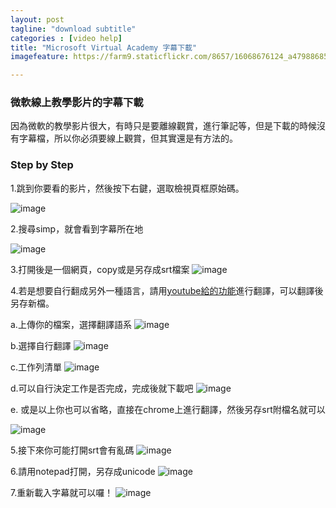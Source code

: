 ```yaml
---
layout: post
tagline: "download subtitle"
categories : [video help] 
title: "Microsoft Virtual Academy 字幕下載"
imagefeature: https://farm9.staticflickr.com/8657/16068676124_a479886850_h.jpg

---
```


### 微軟線上教學影片的字幕下載


因為微軟的教學影片很大，有時只是要離線觀賞，進行筆記等，但是下載的時候沒有字幕檔，所以你必須要線上觀賞，但其實還是有方法的。

### Step by Step

1.跳到你要看的影片，然後按下右鍵，選取檢視頁框原始碼。

![image](https://farm9.staticflickr.com/8618/16503217458_02325074b1_o.png)


2.搜尋simp，就會看到字幕所在地

![image](https://farm9.staticflickr.com/8680/16503433430_6cc576b4cb_o.png)

3.打開後是一個網頁，copy或是另存成srt檔案
![image](https://farm9.staticflickr.com/8575/16483557807_fda765fb04_o.png)

4.若是想要自行翻成另外一種語言，請用[youtube給的功能](https://translate.google.com/toolkit/docupload?hl=zh_TW)進行翻譯，可以翻譯後另存新檔。

a.上傳你的檔案，選擇翻譯語系
![image](https://farm9.staticflickr.com/8624/16503264138_0c8a3053b1_o.png)

b.選擇自行翻譯
![image](https://farm9.staticflickr.com/8582/16690878645_b29c4bb23c_o.png)

c.工作列清單
![image](https://farm9.staticflickr.com/8678/16070931433_29e19c88b2_o.png)

d.可以自行決定工作是否完成，完成後就下載吧
![image](https://farm9.staticflickr.com/8584/16503510230_057fb1c07e_b.jpg)

e. 或是以上你也可以省略，直接在chrome上進行翻譯，然後另存srt附檔名就可以

![image](https://farm9.staticflickr.com/8565/16691083015_5ea2034d29_o.png)

5.接下來你可能打開srt會有亂碼
![image](https://farm9.staticflickr.com/8676/16503355468_a8dcd013a6_o.png)

6.請用notepad打開，另存成unicode
![image](https://farm9.staticflickr.com/8665/16504822759_0031a44f90_o.png)

7.重新載入字幕就可以囉！
![image](https://farm9.staticflickr.com/8641/16503396108_48bb117d2a_o.png)
